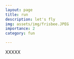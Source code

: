 ```yaml
---
layout: page
title: run
description: let's fly
img: assets/img/frisbee.JPEG
importance: 2
category: fun

---
```


XXXXX

